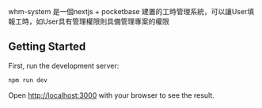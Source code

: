whm-system 是一個nextjs + pocketbase 建置的工時管理系統，可以讓User填報工時，如User具有管理權限則具備管理專案的權限

## Getting Started

First, run the development server:

```bash
npm run dev
```
Open [http://localhost:3000](http://localhost:3000) with your browser to see the result.
